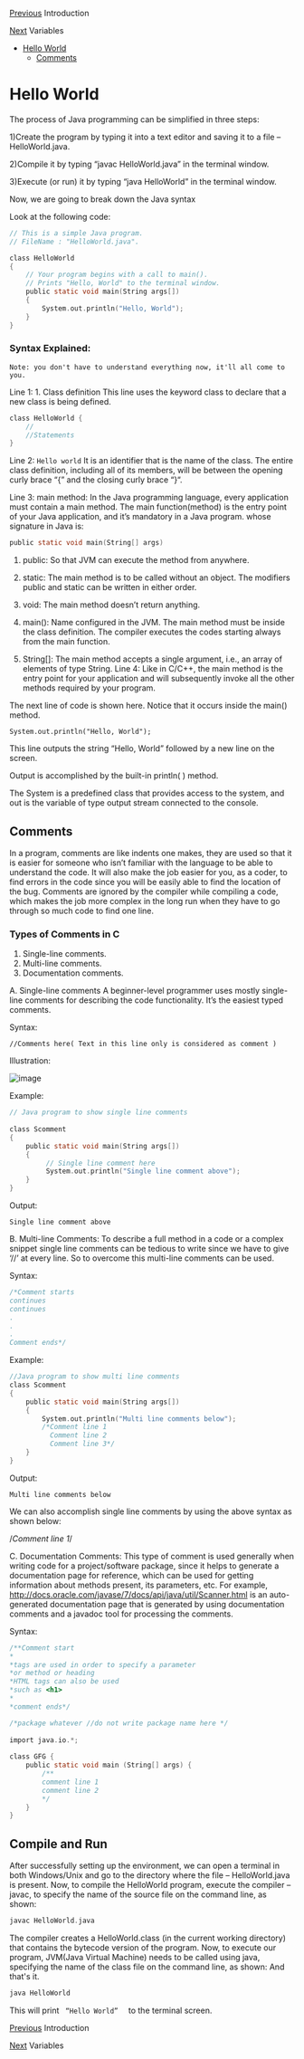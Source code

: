 [Previous](../00_introduction/introduction.md) Introduction

[Next](../02_Variables/variables.md) Variables

* [Hello World](./hello_world.md#hello-world)
	* [Comments](./hello_world.md#comments)

# Hello World

The process of Java programming can be simplified in three steps: 

1)Create the program by typing it into a text editor and saving it to a file – HelloWorld.java.








2)Compile it by typing “javac HelloWorld.java” in the terminal window.






3)Execute (or run) it by typing “java HelloWorld” in the terminal window.


Now, we are going to break down the Java syntax

Look at the following code:

```C
// This is a simple Java program.
// FileName : "HelloWorld.java".

class HelloWorld
{
	// Your program begins with a call to main().
	// Prints "Hello, World" to the terminal window.
	public static void main(String args[])
	{
		System.out.println("Hello, World");
	}
}

```
### Syntax Explained:

```
Note: you don't have to understand everything now, it'll all come to you.
```

Line 1:  1. Class definition
This line uses the keyword class to declare that a new class is being defined.
```c
class HelloWorld {
    //
    //Statements
}
```


Line 2: ``Hello world``
It is an identifier that is the name of the class. The entire class definition, including all of its members, will be between the opening curly brace “{” and the closing curly brace “}“.

Line 3: main method: 
In the Java programming language, every application must contain a main method. The main function(method) is the entry point of your Java application, and it’s mandatory in a Java program. whose signature in Java is: 
```c
public static void main(String[] args)
```

1) public: So that JVM can execute the method from anywhere.




2) static: The main method is to be called without an object. The modifiers public and static can be written in either order.



3) void: The main method doesn’t return anything.




4) main(): Name configured in the JVM. The main method must be inside the class definition. The compiler executes the codes starting always from the main function.




5) String[]: The main method accepts a single argument, i.e., an array of elements of type String.
Line 4: 
Like in C/C++, the main method is the entry point for your application and will subsequently invoke all the other methods required by your program.

The next line of code is shown here. Notice that it occurs inside the main() method. 
```
System.out.println("Hello, World");
```
This line outputs the string “Hello, World” followed by a new line on the screen. 

Output is accomplished by the built-in println( ) method. 

The System is a predefined class that provides access to the system, and out is the variable of type output stream connected to the console.

## Comments
In a program, comments are like indents one makes, they are used so that it is easier for someone who isn’t familiar with the language to be able to understand the code. It will also make the job easier for you, as a coder, to find errors in the code since you will be easily able to find the location of the bug. Comments are ignored by the compiler while compiling a code, which makes the job more complex in the long run when they have to go through so much code to find one line.



### Types of Comments in C

1. Single-line comments.
2. Multi-line comments.
3. Documentation comments.

A. Single-line comments
A beginner-level programmer uses mostly single-line comments for describing the code functionality. It’s the easiest typed comments.

Syntax:  
```
//Comments here( Text in this line only is considered as comment )
```
Illustration: 

![image](https://user-images.githubusercontent.com/110519406/222536618-64f1d320-d299-40a8-9cf0-c5b0e95043d6.png)


Example:

```c
// Java program to show single line comments
 
class Scomment
{
    public static void main(String args[])
    {
         // Single line comment here
         System.out.println("Single line comment above");
    }
}
```
Output:

```
Single line comment above
```

B. Multi-line Comments:
To describe a full method in a code or a complex snippet single line comments can be tedious to write since we have to give ‘//’ at every line. So to overcome this multi-line comments can be used. 

Syntax: 

```C
/*Comment starts
continues
continues
.
.
.
Comment ends*/
```
Example:  

```C
//Java program to show multi line comments
class Scomment
{
    public static void main(String args[])
    {
        System.out.println("Multi line comments below");
        /*Comment line 1
          Comment line 2
          Comment line 3*/
    }
}
```
Output:
```
Multi line comments below
```
We can also accomplish single line comments by using the above syntax as shown below: 

/*Comment line 1*/

C. Documentation Comments:
This type of comment is used generally when writing code for a project/software package, since it helps to generate a documentation page for reference, which can be used for getting information about methods present, its parameters, etc. For example, http://docs.oracle.com/javase/7/docs/api/java/util/Scanner.html is an auto-generated documentation page that is generated by using documentation comments and a javadoc tool for processing the comments.

Syntax:  

```C
/**Comment start
*
*tags are used in order to specify a parameter
*or method or heading
*HTML tags can also be used 
*such as <h1>
*
*comment ends*/

/*package whatever //do not write package name here */
 
import java.io.*;
 
class GFG {
    public static void main (String[] args) {
        /**
        comment line 1
        comment line 2
        */
    }
}
```





## Compile and Run


After successfully setting up the environment, we can open a terminal in both Windows/Unix and go to the directory where the file – HelloWorld.java is present.
Now, to compile the HelloWorld program, execute the compiler – javac, to specify the name of the source file on the command line, as shown:

```c
javac HelloWorld.java 
```

The compiler creates a HelloWorld.class (in the current working directory) that contains the bytecode version of the program. Now, to execute our program, JVM(Java Virtual Machine) needs to be called using java, specifying the name of the class file on the command line, as shown:
And that's it.

```c
java HelloWorld
```
This will print ```  “Hello World”   ``` to the terminal screen.







[Previous](../00_introduction/introduction.md) Introduction

[Next](../02_Variables/variables.md) Variables

